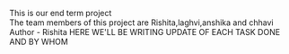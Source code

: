This is our end term project
<br>
The team members of this project are Rishita,laghvi,anshika and chhavi
Author - Rishita
HERE WE'LL BE WRITING UPDATE OF EACH TASK DONE AND BY WHOM
